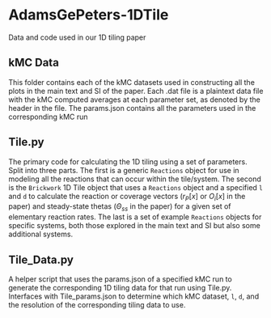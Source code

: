 # AdamsGePeters-1DTile
Data and code used in our 1D tiling paper

## kMC Data
This folder contains each of the kMC datasets used in constructing all the plots in the main text and SI of the paper. Each .dat file is a plaintext data file with the kMC computed averages at each parameter set, as denoted by the header in the file. The params.json contains all the parameters used in the corresponding kMC run

## Tile.py
The primary code for calculating the 1D tiling using a set of parameters. Split into three parts. The first is a generic `Reactions` object for use in modeling all the reactions that can occur within the tile/system. The second is the `Brickwork` 1D Tile object that uses a `Reactions` object and a specified `l` and `d` to calculate the reaction or coverage vectors ($` r_{P}[x] `$ or $` O_{i}[x] `$ in the paper) and steady-state thetas ($` \Theta_{ss} `$ in the paper) for a given set of elementary reaction rates. The last is a set of example `Reactions` objects for specific systems, both those explored in the main text and SI but also some additional systems. 

## Tile_Data.py
A helper script that uses the params.json of a specified kMC run to generate the corresponding 1D tiling data for that run using Tile.py. Interfaces with Tile_params.json to determine which kMC dataset, `l`, `d`, and the resolution of the corresponding tiling data to use.
